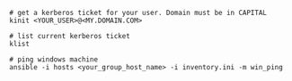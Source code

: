 
      # get a kerberos ticket for your user. Domain must be in CAPITAL
      kinit <YOUR_USER>@<MY.DOMAIN.COM>

      # list current kerberos ticket
      klist

      # ping windows machine
      ansible -i hosts <your_group_host_name> -i inventory.ini -m win_ping
